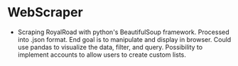 # WebScraper

* Scraping RoyalRoad with python's BeautifulSoup framework. Processed into .json format. End goal is to manipulate and display in  browser. Could use pandas to visualize the data, filter, and query. Possibility to implement accounts to allow users to create custom lists.
  
